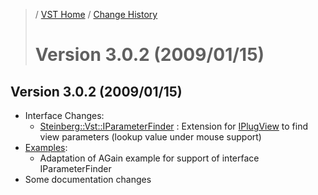 >/ [VST Home](../) / [Change History](./Index.md)
>
># Version 3.0.2 (2009/01/15)

## Version 3.0.2 (2009/01/15)

- Interface Changes:
  - [Steinberg::Vst::IParameterFinder](https://steinbergmedia.github.io/vst3_doc/vstinterfaces/classSteinberg_1_1Vst_1_1IParameterFinder.html) : Extension for [IPlugView](https://steinbergmedia.github.io/vst3_doc/base/classSteinberg_1_1IPlugView.html) to find view parameters (lookup value under mouse support)
- [Examples](../What+is+the+VST+3+SDK/Plug-in+Examples.md):
  - Adaptation of AGain example for support of interface IParameterFinder
- Some documentation changes
